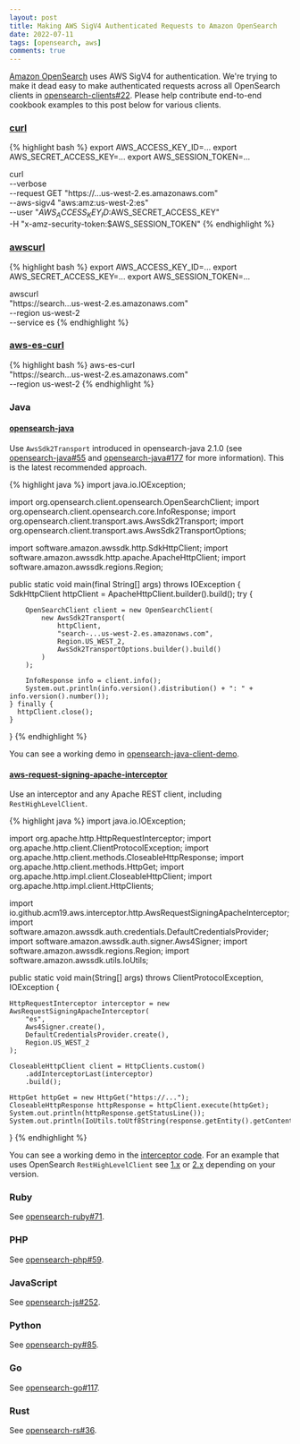 ```yaml
---
layout: post
title: Making AWS SigV4 Authenticated Requests to Amazon OpenSearch
date: 2022-07-11
tags: [opensearch, aws]
comments: true
---
```

[Amazon OpenSearch](https://aws.amazon.com/opensearch-service/) uses AWS SigV4 for authentication. We're trying to make it dead easy to make authenticated requests across all OpenSearch clients in [opensearch-clients#22](https://github.com/opensearch-project/opensearch-clients/issues/22). Please help contribute end-to-end cookbook examples to this post below for various clients.

### [curl](https://curl.se/)

{% highlight bash %}
export AWS_ACCESS_KEY_ID=...
export AWS_SECRET_ACCESS_KEY=...
export AWS_SESSION_TOKEN=...

curl \
  --verbose \
  --request GET "https://...us-west-2.es.amazonaws.com" \
  --aws-sigv4 "aws:amz:us-west-2:es" \
  --user "$AWS_ACCESS_KEY_ID:$AWS_SECRET_ACCESS_KEY" \
  -H "x-amz-security-token:$AWS_SESSION_TOKEN"
{% endhighlight %}

### [awscurl](https://github.com/okigan/awscurl)

{% highlight bash %}
export AWS_ACCESS_KEY_ID=...
export AWS_SECRET_ACCESS_KEY=...
export AWS_SESSION_TOKEN=...

awscurl \
  "https://search...us-west-2.es.amazonaws.com" \
  --region us-west-2 \
  --service es
{% endhighlight %}

### [aws-es-curl](https://github.com/joona/aws-es-curl)

{% highlight bash %}
aws-es-curl \
  "https://search...us-west-2.es.amazonaws.com" \
  --region us-west-2
{% endhighlight %}

### Java

#### [opensearch-java](https://github.com/opensearch-project/opensearch-java)

Use `AwsSdk2Transport` introduced in opensearch-java 2.1.0 (see [opensearch-java#55](https://github.com/opensearch-project/opensearch-java/issues/55) and [opensearch-java#177](https://github.com/opensearch-project/opensearch-java/pull/177) for more information). This is the latest recommended approach.

{% highlight java %}
import java.io.IOException;

import org.opensearch.client.opensearch.OpenSearchClient;
import org.opensearch.client.opensearch.core.InfoResponse;
import org.opensearch.client.transport.aws.AwsSdk2Transport;
import org.opensearch.client.transport.aws.AwsSdk2TransportOptions;

import software.amazon.awssdk.http.SdkHttpClient;
import software.amazon.awssdk.http.apache.ApacheHttpClient;
import software.amazon.awssdk.regions.Region;

public static void main(final String[] args) throws IOException {
    SdkHttpClient httpClient = ApacheHttpClient.builder().build();
    try {

        OpenSearchClient client = new OpenSearchClient(
            new AwsSdk2Transport(
                httpClient,
                "search-...us-west-2.es.amazonaws.com",
                Region.US_WEST_2,
                AwsSdk2TransportOptions.builder().build()
            )
        );

        InfoResponse info = client.info();
        System.out.println(info.version().distribution() + ": " + info.version().number());
    } finally {
      httpClient.close();
    }
}
{% endhighlight %}

You can see a working demo in [opensearch-java-client-demo](https://github.com/dblock/opensearch-java-client-demo).

#### [aws-request-signing-apache-interceptor](https://github.com/acm19/aws-request-signing-apache-interceptor)

Use an interceptor and any Apache REST client, including `RestHighLevelClient`.

{% highlight java %}
import java.io.IOException;

import org.apache.http.HttpRequestInterceptor;
import org.apache.http.client.ClientProtocolException;
import org.apache.http.client.methods.CloseableHttpResponse;
import org.apache.http.client.methods.HttpGet;
import org.apache.http.impl.client.CloseableHttpClient;
import org.apache.http.impl.client.HttpClients;

import io.github.acm19.aws.interceptor.http.AwsRequestSigningApacheInterceptor;
import software.amazon.awssdk.auth.credentials.DefaultCredentialsProvider;
import software.amazon.awssdk.auth.signer.Aws4Signer;
import software.amazon.awssdk.regions.Region;
import software.amazon.awssdk.utils.IoUtils;

public static void main(String[] args) throws 
    ClientProtocolException, IOException {
    
    HttpRequestInterceptor interceptor = new AwsRequestSigningApacheInterceptor(
        "es",
        Aws4Signer.create(), 
        DefaultCredentialsProvider.create(), 
        Region.US_WEST_2
    );

    CloseableHttpClient client = HttpClients.custom()
        .addInterceptorLast(interceptor)
        .build();

    HttpGet httpGet = new HttpGet("https://...");
    CloseableHttpResponse httpResponse = httpClient.execute(httpGet);
    System.out.println(httpResponse.getStatusLine());
    System.out.println(IoUtils.toUtf8String(response.getEntity().getContent()));
}
{% endhighlight %}

You can see a working demo in the [interceptor code](https://github.com/acm19/aws-request-signing-apache-interceptor). For an example that uses OpenSearch `RestHighLevelClient` see [1.x](https://github.com/dblock/opensearch-java-client-demo/tree/opensearch-1.x) or [2.x](https://github.com/dblock/opensearch-java-client-demo/tree/opensearch-2.x) depending on your version.

### Ruby

See [opensearch-ruby#71](https://github.com/opensearch-project/opensearch-ruby/issues/71).

### PHP

See [opensearch-php#59](https://github.com/opensearch-project/opensearch-php/issues/59).

### JavaScript

See [opensearch-js#252](https://github.com/opensearch-project/opensearch-js/issues/252).

### Python

See [opensearch-py#85](https://github.com/opensearch-project/opensearch-py/issues/85).

### Go

See [opensearch-go#117](https://github.com/opensearch-project/opensearch-go/issues/117).

### Rust

See [opensearch-rs#36](https://github.com/opensearch-project/opensearch-rs/issues/36).

